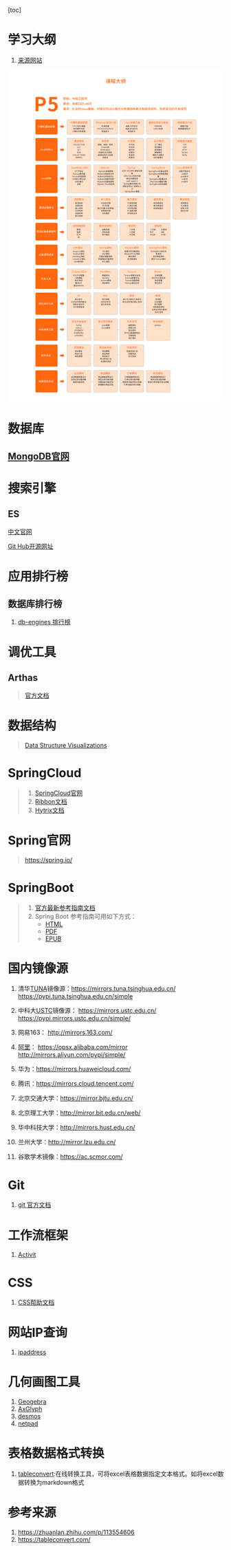 [toc]

# 学习大纲

1. [来源网站](https://www.tulingxueyuan.cn/wp-content/uploads/2021/04/kechengdagang-1.png)

![img](images/e517a7d5de0741f51b8caffaac73af18.png)

# 数据库

## [MongoDB官网](https://docs.mongodb.com/)

# 搜索引擎

## ES

[中文官网](https://www.elastic.co/cn/elasticsearch/)

[Git Hub开源网址](https://github.com/elastic/elasticsearch)

# 应用排行榜

## 数据库排行榜

1. [db-engines 排行榜](https://db-engines.com/en/ranking)

# 调优工具

## Arthas

> [官方文档](https://arthas.aliyun.com/doc/)

# 数据结构

>  [Data Structure Visualizations](https://www.cs.usfca.edu/~galles/visualization/Algorithms.html)

# SpringCloud

> 1. [SpringCloud官网](https://spring.io/projects/spring-cloud)
> 2. [Ribbon文档](https://github.com/Netflix/ribbon/wiki/Getting-Started)
> 3. [Hytrix文档](https://github.com/Netflix/Hystrix/wiki/How-To-Use)

# Spring官网

> https://spring.io/

# SpringBoot

> 1. [官方最新参考指南文档](https://docs.spring.io/spring-boot/docs/current/reference/html/)  
> 2. Spring Boot 参考指南可用如下方式：
>    - [HTML](https://docs.spring.io/spring-boot/docs/2.0.2.RELEASE/reference/html/)
>    - [PDF](https://docs.spring.io/spring-boot/docs/2.0.2.RELEASE/reference/pdf/spring-boot-reference.pdf)
>    - [EPUB](https://docs.spring.io/spring-boot/docs/2.0.2.RELEASE/reference/epub/spring-boot-reference.epub)

# 国内镜像源

1. 清华[TUNA](https://mirrors.tuna.tsinghua.edu.cn/)镜像源：https://mirrors.tuna.tsinghua.edu.cn/
   https://pypi.tuna.tsinghua.edu.cn/simple

2. 中科大[USTC](https://mirrors.ustc.edu.cn/)镜像源：  https://mirrors.ustc.edu.cn/  
   https://pypi.mirrors.ustc.edu.cn/simple/

3. 网易163： http://mirrors.163.com/

4. [阿里](https://opsx.alibaba.com/mirror  )： https://opsx.alibaba.com/mirror 
   http://mirrors.aliyun.com/pypi/simple/
5. 华为：https://mirrors.huaweicloud.com/
6. 腾讯：https://mirrors.cloud.tencent.com/
7. 北京交通大学：https://mirror.bjtu.edu.cn/
8. 北京理工大学：http://mirror.bit.edu.cn/web/
9. 华中科技大学：http://mirrors.hust.edu.cn/
10. 兰州大学：http://mirror.lzu.edu.cn/
11. 谷歌学术镜像：https://ac.scmor.com/



# Git

1. [git 官方文档](https://git-scm.com/book/en/v2)



# 工作流框架

1. [Activit](https://www.activiti.org)



# CSS

1. [CSS帮助文档](http://www.w3.org/TR/CSS21/colors.html#propdef-background-position)

   

# 网站IP查询

1. [ipaddress](https://www.ipaddress.com/ip-lookup)

# 几何画图工具

1. [Geogebra](https://www.geogebra.org/)
2. [AxGlyph ](https://www.amyxun.com/)
3. [desmos](https://www.desmos.com/?lang=zh-CN)
4. [netpad](https://www.netpad.net.cn/)

# 表格数据格式转换

1. [tableconvert](https://tableconvert.com/):在线转换工具，可将excel表格数据指定文本格式。如将excel数据转换为markdown格式

# 参考来源

1. https://zhuanlan.zhihu.com/p/113554606
2. https://tableconvert.com/


